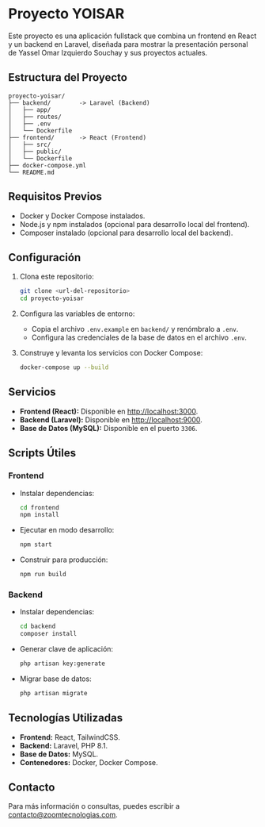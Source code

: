# Proyecto YOISAR

Este proyecto es una aplicación fullstack que combina un frontend en React y un backend en Laravel, diseñada para mostrar la presentación personal de Yassel Omar Izquierdo Souchay y sus proyectos actuales.

## Estructura del Proyecto

```
proyecto-yoisar/
├── backend/        -> Laravel (Backend)
│   ├── app/
│   ├── routes/
│   ├── .env
│   └── Dockerfile
├── frontend/       -> React (Frontend)
│   ├── src/
│   ├── public/
│   └── Dockerfile
├── docker-compose.yml
└── README.md
```

## Requisitos Previos

- Docker y Docker Compose instalados.
- Node.js y npm instalados (opcional para desarrollo local del frontend).
- Composer instalado (opcional para desarrollo local del backend).

## Configuración

1. Clona este repositorio:
   ```bash
   git clone <url-del-repositorio>
   cd proyecto-yoisar
   ```

2. Configura las variables de entorno:
   - Copia el archivo `.env.example` en `backend/` y renómbralo a `.env`.
   - Configura las credenciales de la base de datos en el archivo `.env`.

3. Construye y levanta los servicios con Docker Compose:
   ```bash
   docker-compose up --build
   ```

## Servicios

- **Frontend (React):** Disponible en [http://localhost:3000](http://localhost:3000).
- **Backend (Laravel):** Disponible en [http://localhost:9000](http://localhost:9000).
- **Base de Datos (MySQL):** Disponible en el puerto `3306`.

## Scripts Útiles

### Frontend

- Instalar dependencias:
  ```bash
  cd frontend
  npm install
  ```
- Ejecutar en modo desarrollo:
  ```bash
  npm start
  ```
- Construir para producción:
  ```bash
  npm run build
  ```

### Backend

- Instalar dependencias:
  ```bash
  cd backend
  composer install
  ```
- Generar clave de aplicación:
  ```bash
  php artisan key:generate
  ```
- Migrar base de datos:
  ```bash
  php artisan migrate
  ```

## Tecnologías Utilizadas

- **Frontend:** React, TailwindCSS.
- **Backend:** Laravel, PHP 8.1.
- **Base de Datos:** MySQL.
- **Contenedores:** Docker, Docker Compose.

## Contacto

Para más información o consultas, puedes escribir a [contacto@zoomtecnologias.com](mailto:contacto@zoomtecnologias.com).
